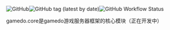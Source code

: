 ![GitHub](https://img.shields.io/github/license/pcloves/gamedo.core?style=flat-square)![GitHub tag (latest by date)](https://img.shields.io/github/v/tag/pcloves/gamedo.core?style=flat-square)![GitHub Workflow Status](https://img.shields.io/github/workflow/status/pcloves/gamedo.core/Java%20CI%20with%20Maven?style=flat-square)

gamedo.core是gamedo游戏服务器框架的核心模块（正在开发中）